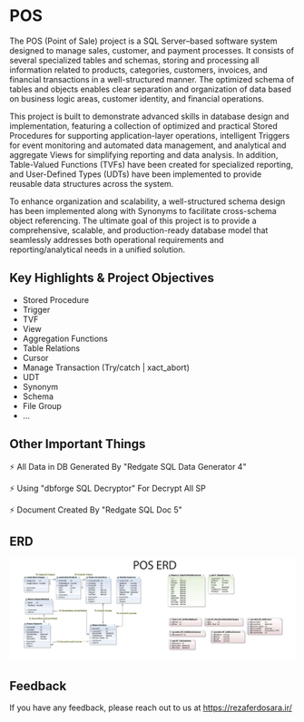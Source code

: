 
# POS

The POS (Point of Sale) project is a SQL Server–based software system designed to manage sales, customer, and payment processes. It consists of several specialized tables and schemas, storing and processing all information related to products, categories, customers, invoices, and financial transactions in a well-structured manner. The optimized schema of tables and objects enables clear separation and organization of data based on business logic areas, customer identity, and financial operations.

This project is built to demonstrate advanced skills in database design and implementation, featuring a collection of optimized and practical Stored Procedures for supporting application-layer operations, intelligent Triggers for event monitoring and automated data management, and analytical and aggregate Views for simplifying reporting and data analysis. In addition, Table-Valued Functions (TVFs) have been created for specialized reporting, and User-Defined Types (UDTs) have been implemented to provide reusable data structures across the system.

To enhance organization and scalability, a well-structured schema design has been implemented along with Synonyms to facilitate cross-schema object referencing. The ultimate goal of this project is to provide a comprehensive, scalable, and production-ready database model that seamlessly addresses both operational requirements and reporting/analytical needs in a unified solution.

## Key Highlights & Project Objectives

- Stored Procedure
- Trigger
- TVF
- View
- Aggregation Functions
- Table Relations
- Cursor
- Manage Transaction (Try/catch | xact_abort)
- UDT
- Synonym
- Schema
- File Group
- ...


## Other Important Things

⚡️ All Data in DB Generated By "Redgate SQL Data Generator 4"

⚡️ Using "dbforge SQL Decryptor" For Decrypt All SP

⚡️ Document Created By "Redgate SQL Doc 5"


## ERD



![Logo](ERD.png)


## Feedback

If you have any feedback, please reach out to us at 
https://rezaferdosara.ir/

